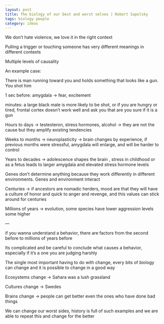 ```yaml
---
layout: post
title: The biology of our best and worst selves | Robert Sapolsky
tags: biology people
category: ideas
--- 
```


We don’t hate violence, we love it in the right context 

Pulling a trigger or touching someone has very different meanings in different contexts

Multiple levels of causality 

An example case:

There is man running toward you and holds something that looks like a gun. You shot him 

1 sec before: amygdala -> fear, excitement 

minutes: a large black male is more likely to be shot, or if you are hungry or tired, frontal cortex doesn’t work well and ask you that are you sure if it is a gun  

Hours to days -> testesteron, stress hormones, alcohol -> they are not the cause but they amplify existing tendencies 

Weeks to months -> neuroplasticity -> brain changes by experience, if previous months were stressful, amygdala will enlarge, and will be harder to control 

Years to decades -> adolescence shapes the brain , stress in childhood or as a fetus leads to larger amygdala and elevated stress hormone levels

Genes don’t determine anything because they work differently in different environments. Genes and environment interact 

Centuries -> if ancestors are nomadic herders, mood are that they will have a culture of honor and quick to anger and revenge, and this values can stick around for centuries 

Millions of years -> evolution, some species have lower aggression levels some higher 

—

if you wanna understand a behavior, there are factors from the second before to millions of years before 

Its complicated and be careful to conclude what causes a behavior, especially if it’s a one you are judging harshly 

The single most important having to do with change, every bits of biology can change and it is possible to change in a good way 

Ecosystems change -> Sahara was a lush grassland 

Cultures change -> Swedes 

Brains change -> people can get better even the ones who have done bad things 

We can change our worst sides, history is full of such examples and we are able to repeat this and change for the better 

